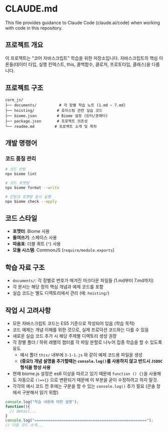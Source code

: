 # CLAUDE.md

This file provides guidance to Claude Code (claude.ai/code) when working with code in this repository.

## 프로젝트 개요

이 프로젝트는 "코어 자바스크립트" 학습을 위한 저장소입니다. 자바스크립트의 핵심 이론들(데이터 타입, 실행 컨텍스트, this, 콜백함수, 클로저, 프로토타입, 클래스)을 다룹니다.

## 프로젝트 구조

```dir
core_js/
├── documents/          # 각 장별 학습 노트 (1.md ~ 7.md)
├── hoisting/          # 호이스팅 관련 실습 코드
├── biome.json         # Biome 설정 (린터/포매터)
├── package.json       # 프로젝트 의존성
└── readme.md         # 프로젝트 소개 및 목차
```

## 개발 명령어

### 코드 품질 관리

```bash
# 코드 린팅
npx biome lint

# 코드 포맷팅
npx biome format --write

# 린팅과 포맷팅 동시 실행
npx biome check --apply
```

## 코드 스타일

- **포맷터**: Biome 사용
- **들여쓰기**: 스페이스 사용
- **따옴표**: 더블 쿼트 (`"`) 사용
- **모듈 시스템**: CommonJS (`require/module.exports`)

## 학습 자료 구조

- `documents/`: 각 장별로 번호가 매겨진 마크다운 파일들 (1.md부터 7.md까지)
- 각 문서는 해당 장의 핵심 개념과 예제 코드를 포함
- 실습 코드는 별도 디렉토리에서 관리 (예: `hoisting/`)

## 작업 시 고려사항

- 모든 자바스크립트 코드는 ES5 기준으로 작성되어 있음 (학습 목적)
- 코드 예제는 개념 이해를 위한 것으로, 실제 프로덕션 코드와는 다를 수 있음
- 새로운 실습 코드 추가 시 해당 주제별 디렉토리 생성 권장
- 각 장별 폴더 / 하위 레벨의 챕터를 각 파일 분할로 나누어 집중 학습을 할 수 있도록 유도
  - 예시 폴더 `this/` 내부에 `3-1-1.js` 와 같이 예제 코드용 파일을 생성
  - **(중요!) 개념 설명을 추가할때는 `console.log()`를 사용하지 않고 반드시 `JSDOC` 형식을 항상 사용**
- 현재 biome.js 설정은 es6 이상을 따르고 있기 때문에 `function () {}`을 사용해도 자동으로 `()=>{}` 으로 변환되기 때문에 이 부분을 굳이 수정하려고 하지 말것.
- 각각의 예시 코드 전 후에는 구분을 할 수 있는 `console.log()` 추가 필요 (콘솔 창에서 구분해서 읽기 위함)

```js example
console.log("학습 내용에 대한 설명");
function(){
  // detail...
}
console.log("==================================================");
// 다음 코드 소개...
```
